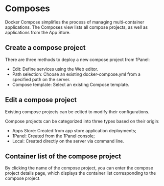 # Composes

Docker Compose simplifies the process of managing multi-container applications. The Composes view lists all compose projects, as well as applications from the App Store.

## Create a compose project

There are three methods to deploy a new compose project from 1Panel:

- Edit: Define services using the Web editor.
- Path selection: Choose an existing docker-compose.yml from a specified path on the server.
- Compose template: Select an existing Compose template.

## Edit a compose project

Existing compose projects can be edited to modify their configurations.

Compose projects can be categorized into three types based on their origin:

- Apps Store: Created from app store application deployments;
- 1Panel: Created from the 1Panel console;
- Local: Created directly on the server via command line.

## Container list of the compose project

By clicking the name of the compose project, you can enter the compose project details page, which displays the container list corresponding to the compose project.
